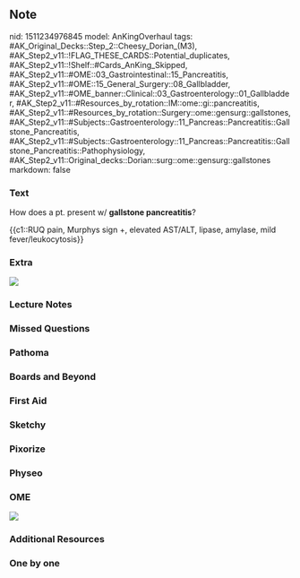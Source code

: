 ## Note
nid: 1511234976845
model: AnKingOverhaul
tags: #AK_Original_Decks::Step_2::Cheesy_Dorian_(M3), #AK_Step2_v11::!FLAG_THESE_CARDS::Potential_duplicates, #AK_Step2_v11::!Shelf::#Cards_AnKing_Skipped, #AK_Step2_v11::#OME::03_Gastrointestinal::15_Pancreatitis, #AK_Step2_v11::#OME::15_General_Surgery::08_Gallbladder, #AK_Step2_v11::#OME_banner::Clinical::03_Gastroenterology::01_Gallbladder, #AK_Step2_v11::#Resources_by_rotation::IM::ome::gi::pancreatitis, #AK_Step2_v11::#Resources_by_rotation::Surgery::ome::gensurg::gallstones, #AK_Step2_v11::#Subjects::Gastroenterology::11_Pancreas::Pancreatitis::Gallstone_Pancreatitis, #AK_Step2_v11::#Subjects::Gastroenterology::11_Pancreas::Pancreatitis::Gallstone_Pancreatitis::Pathophysiology, #AK_Step2_v11::Original_decks::Dorian::surg::ome::gensurg::gallstones
markdown: false

### Text
How does a pt. present w/ <b>gallstone pancreatitis</b>?
<div>
  {{c1::RUQ pain, Murphys sign +, elevated AST/ALT, lipase,
  amylase, mild fever/leukocytosis}}
</div>

### Extra
<div><img src="paste-23510650978305%20(2).jpg"></div>

### Lecture Notes


### Missed Questions


### Pathoma


### Boards and Beyond


### First Aid


### Sketchy


### Pixorize


### Physeo


### OME
<div class="ome-widget">
  <a href=
  "https://onlinemeded.org/spa/gastroenterology/gallbladder/acquire?ref=anki">
  <img src="_OME_AnkiFlashcards_Lesson_3.png"></a>
</div>

### Additional Resources


### One by one

